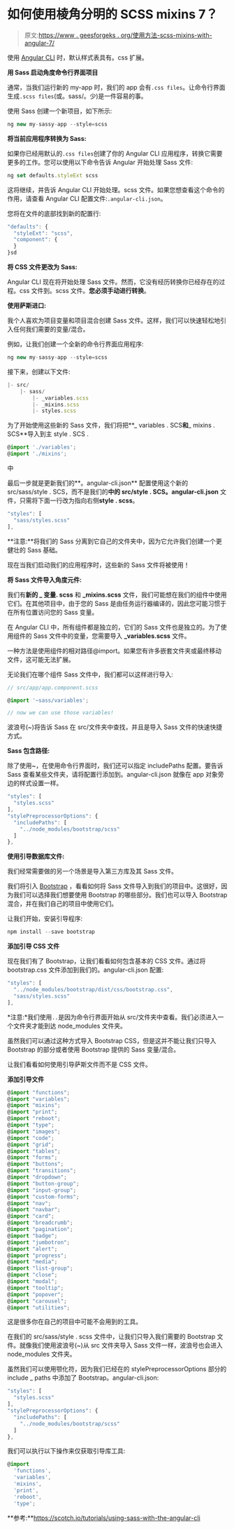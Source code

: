 # 如何使用棱角分明的 SCSS mixins 7？

> 原文:[https://www . geesforgeks . org/使用方法-scss-mixins-with-angular-7/](https://www.geeksforgeeks.org/how-to-use-scss-mixins-with-angular-7/)

使用 [Angular CLI](https://www.geeksforgeeks.org/angular-cli-angular-project-setup/) 时，默认样式表具有。css 扩展。

**用 Sass 启动角度命令行界面项目**

通常，当我们运行新的 my-app 时，我们的 app 会有`.css files`。让命令行界面生成`.scss files`(或。sass/。少)是一件容易的事。

使用 Sass 创建一个新项目，如下所示:

```ts
ng new my-sassy-app --style=scss
```

**将当前应用程序转换为 Sass:**

如果你已经用默认的`.css files`创建了你的 Angular CLI 应用程序，转换它需要更多的工作。您可以使用以下命令告诉 Angular 开始处理 Sass 文件:

```ts
ng set defaults.styleExt scss
```

这将继续，并告诉 Angular CLI 开始处理。scss 文件。如果您想查看这个命令的作用，请查看 Angular CLI 配置文件:`.angular-cli.json`。

您将在文件的底部找到新的配置行:

```ts
"defaults": {
  "styleExt": "scss",
  "component": {
  }
}sd
```

**将 CSS 文件更改为 Sass:**

Angular CLI 现在将开始处理 Sass 文件。然而，它没有经历转换你已经存在的过程。css 文件到。scss 文件。**您必须手动进行转换**。

**使用萨斯进口:**

我个人喜欢为项目变量和项目混合创建 Sass 文件。这样，我们可以快速轻松地引入任何我们需要的变量/混合。

例如，让我们创建一个全新的命令行界面应用程序:

```ts
ng new my-sassy-app --style=scss
```

接下来，创建以下文件:

```ts
|- src/
    |- sass/
        |- _variables.scss
        |- _mixins.scss
        |- styles.scss

```

为了开始使用这些新的 Sass 文件，我们将把**_ variables . SCS**和**_ mixins . SCS**导入到主 style . SCS .

```ts
@import './variables';
@import './mixins';
```

中

最后一步就是更新我们的**。angular-cli.json** 配置使用这个新的 src/sass/style . SCS，而不是我们的**中的 src/style . SCS。angular-cli.json** 文件，只需将下面一行改为指向右侧**style . scss**。

```ts
"styles": [
  "sass/styles.scss"
],

```

**注意:**将我们的 Sass 分离到它自己的文件夹中，因为它允许我们创建一个更健壮的 Sass 基础。

现在当我们启动我们的应用程序时，这些新的 Sass 文件将被使用！

**将 Sass 文件导入角度元件:**

我们有**新的 _ 变量. scss** 和 **_mixins.scss** 文件，我们可能想在我们的组件中使用它们。在其他项目中，由于您的 Sass 是由任务运行器编译的，因此您可能习惯于在所有位置访问您的 Sass 变量。

在 Angular CLI 中，所有组件都是独立的，它们的 Sass 文件也是独立的。为了使用组件的 Sass 文件中的变量，您需要导入 **_variables.scss** 文件。

一种方法是使用组件的相对路径@import。如果您有许多嵌套文件夹或最终移动文件，这可能无法扩展。

无论我们在哪个组件 Sass 文件中，我们都可以这样进行导入:

```ts
// src/app/app.component.scss

@import '~sass/variables';

// now we can use those variables!

```

波浪号(~)将告诉 Sass 在 src/文件夹中查找，并且是导入 Sass 文件的快速快捷方式。

**Sass 包含路径:**

除了使用~，在使用命令行界面时，我们还可以指定 includePaths 配置。要告诉 Sass 查看某些文件夹，请将配置行添加到。angular-cli.json 就像在 app 对象旁边的样式设置一样。

```ts
"styles": [
  "styles.scss"
],
"stylePreprocessorOptions": {
  "includePaths": [
    "../node_modules/bootstrap/scss"
  ]
},

```

**使用引导数据库文件:**

我们经常需要做的另一个场景是导入第三方库及其 Sass 文件。

我们将引入 [Bootstrap](https://getbootstrap.com/) ，看看如何将 Sass 文件导入到我们的项目中。这很好，因为我们可以选择我们想要使用 Bootstrap 的哪些部分。我们也可以导入 Bootstrap 混合，并在我们自己的项目中使用它们。

让我们开始，安装引导程序:

```ts
npm install --save bootstrap
```

**添加引导 CSS 文件**

现在我们有了 Bootstrap，让我们看看如何包含基本的 CSS 文件。通过将 bootstrap.css 文件添加到我们的。angular-cli.json 配置:

```ts
"styles": [
  "../node_modules/bootstrap/dist/css/bootstrap.css",
  "sass/styles.scss"
],

```

*注意:*我们使用`..`是因为命令行界面开始从 src/文件夹中查看。我们必须进入一个文件夹才能到达 node_modules 文件夹。

虽然我们可以通过这种方式导入 Bootstrap CSS，但是这并不能让我们只导入 Bootstrap 的部分或者使用 Bootstrap 提供的 Sass 变量/混合。

让我们看看如何使用引导萨斯文件而不是 CSS 文件。

**添加引导文件**

```ts
@import "functions";
@import "variables";
@import "mixins";
@import "print";
@import "reboot";
@import "type";
@import "images";
@import "code";
@import "grid";
@import "tables";
@import "forms";
@import "buttons";
@import "transitions";
@import "dropdown";
@import "button-group";
@import "input-group";
@import "custom-forms";
@import "nav";
@import "navbar";
@import "card";
@import "breadcrumb";
@import "pagination";
@import "badge";
@import "jumbotron";
@import "alert";
@import "progress";
@import "media";
@import "list-group";
@import "close";
@import "modal";
@import "tooltip";
@import "popover";
@import "carousel";
@import "utilities";

```

这是很多你在自己的项目中可能不会用到的工具。

在我们的 src/sass/style . scss 文件中，让我们只导入我们需要的 Bootstrap 文件。就像我们使用波浪号(~)从 src 文件夹导入 Sass 文件一样，波浪号也会进入 node_modules 文件夹。

虽然我们可以使用颚化符，因为我们已经在的 stylePreprocessorOptions 部分的 include _ paths 中添加了 Bootstrap。angular-cli.json:

```ts
"styles": [
  "styles.scss"
],
"stylePreprocessorOptions": {
  "includePaths": [
    "../node_modules/bootstrap/scss"
  ]
},

```

我们可以执行以下操作来仅获取引导库工具:

```ts
@import 
  'functions',
  'variables',
  'mixins',
  'print',
  'reboot',
  'type';

```

**参考:**https://scotch.io/tutorials/using-sass-with-the-angular-cli
